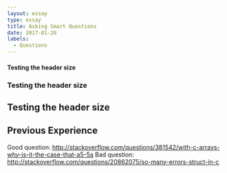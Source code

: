```yaml
---
layout: essay
type: essay
title: Asking Smart Questions
date: 2017-01-26
labels:
  - Questions
---
```


#### Testing the header size
### Testing the header size
## Testing the header size
## Previous Experience
Good question: http://stackoverflow.com/questions/381542/with-c-arrays-why-is-it-the-case-that-a5-5a
Bad question: http://stackoverflow.com/questions/20862075/so-many-errors-struct-in-c